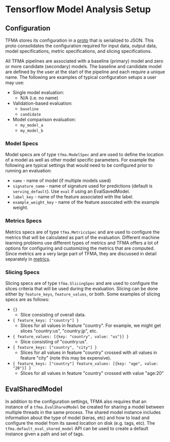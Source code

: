 # Tensorflow Model Analysis Setup

## Configuration

TFMA stores its configuration in a
[proto](https://github.com/tensorflow/model-analysis/blob/master/tensorflow_model_analysis/proto/config.proto)
that is serialized to JSON. This proto consolidates the configuration required
for input data, output data, model specifications, metric specifications, and
slicing specifications.

All TFMA pipelines are associated with a baseline (primary) model and zero or
more candidate (secondary) models. The baseline and candidate model are defined
by the user at the start of the pipeline and each require a unique name. The
following are examples of typical configuration setups a user may use:

*   Single model evaluation:
    *   N/A (i.e. no name)
*   Validation-based evaluation:
    *   `baseline`
    *   `candidate`
*   Model comparison evaluation:
    *   `my_model_a`
    *   `my_model_b`

### Model Specs

Model specs are of type `tfma.ModelSpec` and are used to define the location of
a model as well as other model specific parameters. For example the following
are typical settings that would need to be configured prior to running an
evaluation:

*   `name` - name of model (if multiple models used)
*   `signature_name` - name of signature used for predictions (default is
    `serving_default`). Use `eval` if using an EvalSavedModel.
*   `label_key` - name of the feature associated with the label.
*   `example_weight_key` - name of the feature assocated with the example
    weight.

### Metrics Specs

Metrics specs are of type `tfma.MetricsSpec` and are used to configure the
metrics that will be calculated as part of the evaluation. Different machine
learning problems use different types of metrics and TFMA offers a lot of
options for configuring and customizing the metrics that are computed. Since
metrics are a very large part of TFMA, they are discussed in detail separately
in [metrics](metrics.md).

### Slicing Specs

Slicing specs are of type `tfma.SlicingSpec` and are used to configure the
slices criteria that will be used during the evaluation. Slicing can be done
either by `feature_keys`, `feature_values`, or both. Some examples of slicing
specs are as follows:

*   `{}`
    *   Slice consisting of overall data.
*   `{ feature_keys: ["country"] }`
    *   Slices for all values in feature "country". For example, we might get
        slices "country:us", "country:jp", etc.
*   `{ feature_values: [{key: "country", value: "us"}] }`
    *   Slice consisting of "country:us".
*   `{ feature_keys: ["country", "city"] }`
    *   Slices for all values in feature "country" crossed with all values in
        feature "city" (note this may be expensive).
*   `{ feature_keys: ["country"] feature_values: [{key: "age", value: "20"}] }`
    *   Slices for all values in feature "country" crossed with value "age:20"

## EvalSharedModel

In addition to the configuration settings, TFMA also requires that an instance
of a `tfma.EvalSharedModel` be created for sharing a model between multiple
threads in the same process. The shared model instance includes information
about the type of model (keras, etc) and how to load and configure the model
from its saved location on disk (e.g. tags, etc). The
`tfma.default_eval_shared_model` API can be used to create a default instance
given a path and set of tags.
